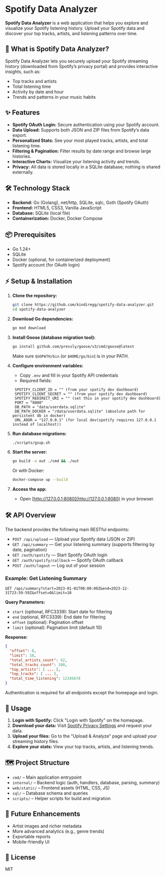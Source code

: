 # Spotify Data Analyzer

**Spotify Data Analyzer** is a web application that helps you explore and visualize your Spotify listening history. Upload your Spotify data and discover your top tracks, artists, and listening patterns over time.

## 🚀 What is Spotify Data Analyzer?

Spotify Data Analyzer lets you securely upload your Spotify streaming history (downloaded from Spotify’s privacy portal) and provides interactive insights, such as:

- Top tracks and artists
- Total listening time
- Activity by date and hour
- Trends and patterns in your music habits

## ✨ Features

- **Spotify OAuth Login:** Secure authentication using your Spotify account.
- **Data Upload:** Supports both JSON and ZIP files from Spotify’s data export.
- **Personalized Stats:** See your most played tracks, artists, and total listening time.
- **Filtering & Pagination:** Filter results by date range and browse large histories.
- **Interactive Charts:** Visualize your listening activity and trends.
- **Privacy:** All data is stored locally in a SQLite database; nothing is shared externally.

## 🛠️ Technology Stack

- **Backend:** Go (Golang), net/http, SQLite, sqlc, Goth (Spotify OAuth)
- **Frontend:** HTML5, CSS3, Vanilla JavaScript
- **Database:** SQLite (local file)
- **Containerization:** Docker, Docker Compose

## 📦 Prerequisites

- Go 1.24+
- SQLite
- Docker (optional, for containerized deployment)
- Spotify account (for OAuth login)

## ⚡ Setup & Installation

1. **Clone the repository:**
   ```sh
   git clone https://github.com/kindiregg/spotify-data-analyzer.git
   cd spotify-data-analyzer
   ```

2. **Download Go dependencies:**
   ```sh
   go mod download
   ```

3. **Install Goose (database migration tool):**
   ```sh
   go install github.com/pressly/goose/v3/cmd/goose@latest
   ```
   Make sure `$GOPATH/bin` (or `$HOME/go/bin`) is in your PATH.

4. **Configure environment variables:**
   - Copy `.env` and fill in your Spotify API credentials
   - Required fields:
   ```
    SPOTIFY_CLIENT_ID = "" (from your spotify dev dashboard)
    SPOTIFY_CLIENT_SECRET = "" (from your spotify dev dashboard)
    SPOTIFY_REDIRECT_URI = "" (set this in your spotify dev dashboard)
    PORT = "8080"
    DB_PATH = "data/userdata.sqlite"
    DB_PATH_DOCKER = "/data/userdata.sqlite" (absolute path for persistent db in docker)
    URL_ADDR = "127.0.0.1" (for local dev(spotify requires 127.0.0.1 instead of localhost))
    ```

5. **Run database migrations:**
   ```sh
   ./scripts/gsup.sh
   ```

6. **Start the server:**
   ```sh
   go build -o out ./cmd && ./out
   ```
   Or with Docker:
   ```sh
   docker-compose up --build
   ```

7. **Access the app:**
   - Open [http://127.0.0.1:8080](http://127.0.0.1:8080) in your browser.

## 🛠️ API Overview

The backend provides the following main RESTful endpoints:

- `POST /api/upload` — Upload your Spotify data (JSON or ZIP)
- `GET /api/summary` — Get your listening summary (supports filtering by date, pagination)
- `GET /auth/spotify` — Start Spotify OAuth login
- `GET /auth/spotify/callback` — Spotify OAuth callback
- `POST /auth/logout` — Log out of your session

### Example: Get Listening Summary

```
GET /api/summary?start=2023-01-01T00:00:00Z&end=2023-12-31T23:59:59Z&offset=0&limit=10
```

**Query Parameters:**
- `start` (optional, RFC3339): Start date for filtering
- `end` (optional, RFC3339): End date for filtering
- `offset` (optional): Pagination offset
- `limit` (optional): Pagination limit (default 10)

**Response:**
```json
{
  "offset": 0,
  "limit": 10,
  "total_artists_count": 42,
  "total_tracks_count": 100,
  "top_artists": [ ... ],
  "top_tracks": [ ... ],
  "total_time_listening": 12345678
}
```

Authentication is required for all endpoints except the homepage and login.

## 📝 Usage

1. **Login with Spotify:** Click "Login with Spotify" on the homepage.
2. **Download your data:** Visit [Spotify Privacy Settings](https://www.spotify.com/account/privacy/) and request your data.
3. **Upload your files:** Go to the "Upload & Analyze" page and upload your streaming history files.
4. **Explore your stats:** View your top tracks, artists, and listening trends.

## 🗺️ Project Structure

- `cmd/` – Main application entrypoint
- `internal/` – Backend logic (auth, handlers, database, parsing, summary)
- `web/static/` – Frontend assets (HTML, CSS, JS)
- `sql/` – Database schema and queries
- `scripts/` – Helper scripts for build and migration

## 🚧 Future Enhancements

- Artist images and richer metadata
- More advanced analytics (e.g., genre trends)
- Exportable reports
- Mobile-friendly UI

## 📄 License

MIT
